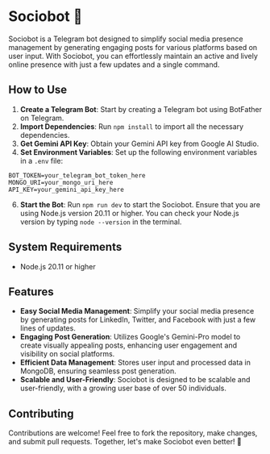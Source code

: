 # Sociobot 🤖

Sociobot is a Telegram bot designed to simplify social media presence management by generating engaging posts for various platforms based on user input. With Sociobot, you can effortlessly maintain an active and lively online presence with just a few updates and a single command.

## How to Use

1. **Create a Telegram Bot**: Start by creating a Telegram bot using BotFather on Telegram.
2. **Import Dependencies**: Run `npm install` to import all the necessary dependencies.
3. **Get Gemini API Key**: Obtain your Gemini API key from Google AI Studio.
4. **Set Environment Variables**: Set up the following environment variables in a `.env` file:
```
BOT_TOKEN=your_telegram_bot_token_here
MONGO_URI=your_mongo_uri_here
API_KEY=your_gemini_api_key_here
```


6. **Start the Bot**: Run `npm run dev` to start the Sociobot. Ensure that you are using Node.js version 20.11 or higher. You can check your Node.js version by typing `node --version` in the terminal.

## System Requirements

- Node.js 20.11 or higher

## Features

- **Easy Social Media Management**: Simplify your social media presence by generating posts for LinkedIn, Twitter, and Facebook with just a few lines of updates.
- **Engaging Post Generation**: Utilizes Google's Gemini-Pro model to create visually appealing posts, enhancing user engagement and visibility on social platforms.
- **Efficient Data Management**: Stores user input and processed data in MongoDB, ensuring seamless post generation.
- **Scalable and User-Friendly**: Sociobot is designed to be scalable and user-friendly, with a growing user base of over 50 individuals.

## Contributing

Contributions are welcome! Feel free to fork the repository, make changes, and submit pull requests. Together, let's make Sociobot even better! 🚀
